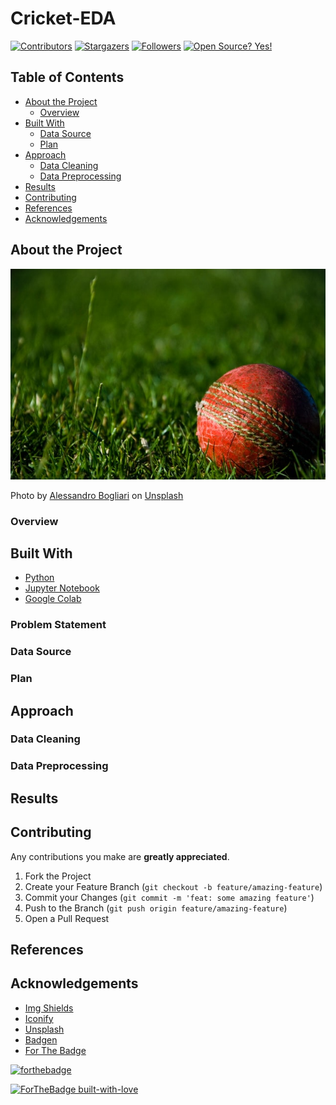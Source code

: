 # Cricket-EDA

<!-- PROJECT SHIELDS -->
[![Contributors][contributors-shield]][contributors-url]
[![Stargazers](https://img.shields.io/github/stars/MaharshSuryawala/Cricket-EDA?style=flat-square)]()
[![Followers](https://img.shields.io/github/followers/MaharshSuryawala?style=flat-square)](https://github.com/MaharshSuryawala)
[![Open Source? Yes!](https://badgen.net/badge/Open%20Source%20%3F/Yes%21/blue?icon=github)](https://github.com/MaharshSuryawala/Face-Detection-and-Facial-Expression-Recognition)

<!-- TABLE OF CONTENTS -->
## Table of Contents
  - [About the Project](#about-the-project)
    - [Overview](#overview)
  - [Built With](#built-with)
    - [Data Source](#data-source)
    - [Plan](#plan)
  - [Approach](#approach)
    - [Data Cleaning](#data-cleaning)
    - [Data Preprocessing](#data-preprocessing)
  - [Results](#results)
  - [Contributing](#contributing)
  - [References](#references)
  - [Acknowledgements](#acknowledgements)


## About the Project 

![cricket](images/cricket.jpg)

<span>Photo by <a href="https://unsplash.com/@theinfluencermarketingfactory?utm_source=unsplash&amp;utm_medium=referral&amp;utm_content=creditCopyText">Alessandro Bogliari</a> on <a href="https://unsplash.com/s/photos/cricket?utm_source=unsplash&amp;utm_medium=referral&amp;utm_content=creditCopyText">Unsplash</a></span>

### Overview


## Built With

* [Python](https://www.python.org/)
* [Jupyter Notebook](https://jupyter.org/)
* [Google Colab](https://colab.research.google.com/)

### Problem Statement


### Data Source


### Plan


## Approach

### Data Cleaning


### Data Preprocessing 

## Results

<!-- CONTRIBUTING -->
## Contributing  

Any contributions you make are **greatly appreciated**.

1. Fork the Project
2. Create your Feature Branch (`git checkout -b feature/amazing-feature`)
3. Commit your Changes (`git commit -m 'feat: some amazing feature'`)
4. Push to the Branch (`git push origin feature/amazing-feature`)
5. Open a Pull Request


## References


<!-- ACKNOWLEDGEMENTS -->
## Acknowledgements
* [Img Shields](https://shields.io)
* [Iconify](https://iconify.design/)
* [Unsplash](https://unsplash.com/)
* [Badgen](https://badgen.net/)
* [For The Badge](https://forthebadge.com/)

[![forthebadge](https://forthebadge.com/images/badges/made-with-python.svg)](https://forthebadge.com)

[![ForTheBadge built-with-love](http://ForTheBadge.com/images/badges/built-with-love.svg)](https://github.com/MaharshSuryawala)

<!-- MARKDOWN LINKS -->
<!-- https://www.markdownguide.org/basic-syntax/#reference-style-links -->
[contributors-shield]: https://img.shields.io/github/contributors/MaharshSuryawala/Cricket-EDA?style=flat-square 
[contributors-url]: https://github.com/MaharshSuryawala/Cricket-EDA/graphs/contributors
